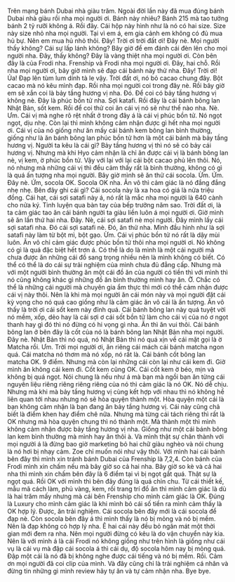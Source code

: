 Trên mạng bánh Dubai nhà giàu trăm. Ngoài đời lần này đã mua đúng bánh Dubai nhà giàu rồi nha mọi người ơi. Bánh này nhiêu? Bánh 215 mà tao tưởng bánh 2 tỷ rưỡi không á. Rồi đây. Cái hộp này hình như là nó có hai size. Size này size nhỏ nha mọi người. Tại vì em á, em gia cảnh em không có đủ mua hủ bự. Nên em mua hủ nhỏ thôi. Đây! Trời ơi trời đất ơi! Đây nè. Mọi người thấy không? Cái sự lấp lánh không? Bây giờ để em đánh cái đèn lên cho mọi người nha. Đây, thấy không? Đây là vàng thiệt nha mọi người ơi. Còn bên đây là của Frodi nha. Frenship và Frodi nha mọi người ơi. Đây, hai chỗ. Rồi nha mọi người ơi, bây giờ mình sẽ đạp cái bánh này thử nha. Đây! Trời ơi! Ủa! Đạp lên tùm lum dính tà le vậy. Trời đất ơi, nó bỏ cacao chung đây. Bột cacao mà nó kêu mình đạp. Rồi nha mọi người coi trong đây nè. Rồi bây giờ em sẽ xắn coi là bảy tầng hương vị nha. Đó. Để coi có bảy tầng hương vị không nè. Đây là phúc bồn tử nha. Sợi katafi. Rồi đây là cái bánh bông lan Nhật Bản, sốt kem. Rồi để coi thử coi ăn cái vị nó sẽ như thế nào nha. Nè. Ưm. Cái vị mà nghe rõ rệt nhất ở trong đây á là cái vị phúc bồn tử. Nó ngọt ngọt, dịu nhẹ. Còn lại thì mình không cảm nhận được gì hết nha mọi người ơi. Cái vị của nó giống như ăn mấy cái bánh kem bông lan bình thường, giống như là ăn bánh bông lan phúc bồn tử hơn là một cái bánh mà bảy tầng hương vị. Người ta kêu là cái gì? Bảy tầng hương vị thì nó sẽ có bảy cái hương vị. Nhưng mà khi Hyo cảm nhận là chỉ ăn được cái vị là bánh bông lan nè, vị kem, ờ phúc bồn tử. Vậy với lại với lại cái bột cacao phủ lên thôi. Nó, nó nhưng mà những cái vị thì đều cảm thấy rất là bình thường, không có gì là quá ấn tượng nha mọi người. Bây giờ mình sẽ ăn thử cái socola. Ừm. Ứm. Đây nè. Ứm, socola OK. Socola OK nha. Ăn vô thì cảm giác là nó đắng đắng nhẹ nhẹ. Bên đây ghi cái gì? Cái socola này là xa hoa có giá là nửa triệu đồng. Cái hạt, cái sợi satafi này á, nó rất là mắc nha mọi người là 640 cành cho nửa ký. Tinh luyện qua bàn tay của bếp trưởng năm sao. Trời đất ơi, là ta cảm giác tao ăn cái bánh người ta giàu liền luôn á mọi người ơi. Giờ mình sẽ ăn lần thứ hai nha. Đây. Nè, cái sợi satafi nè mọi người. Đây mình lấy cái sợi satafi nha. Đó cái sợi satafi nè. Đó, ăn thử nha. Mình đầu hình như là sợi satafi này làm từ bột mì, bột gạo. Ừm. Cái vị phúc bồn tử nó rất là dậy mùi luôn. Ăn vô chỉ cảm giác được phúc bồn tử thôi nha mọi người ơi. Nó không có gì là quá đặc biệt hết trơn á. Có thể là do là mình là một cái người mà chưa được ăn những cái đồ sang trọng nhiều nên là mình không có biết. Có thể có thể là do cái sự trải nghiệm của mình chưa đủ đẳng cấp. Nhưng mà với một người bình thường ăn một cái đồ ăn của người có tiền thì với mình thì nó cũng không khác gì những đồ ăn bình thường mình hay ăn. Ờ. Chắc có thể là những cái người mà chuyên gia ẩm thực thì mới có thể cảm nhận được cái vị này thôi. Nên là khi mà mọi người ăn cái món này và mọi người đặt cái kỳ vọng cho nó quá cao giống như là cảm giác ăn vô cái là ấn tượng. Ăn vô thấy là trời ơi cái sốt kem này đỉnh quá. Cái bánh bông lan này quá tuyệt vời nó mềm, xốp, dẻo hay là cái sợi ơ cái sốt bồn tử làm cho cái vị của nó ơ ngọt thanh hay gì đó thì nó đừng có hi vọng gì nha. Ăn thì ăn vui thôi. Cái bánh bông lan ở bên đây là cốt của nó là bánh bông lan Nhật Bản nha mọi người. Đây nè. Nhật Bản thì nó quá, nó Nhật Bản thì nó quá xịn về cái mặt gọi là ờ Matcha rồi. Ưm. Trời mọi người ơi, ăn riêng cái mách cái bánh matcha ngon quá. Cái matcha nó thơm mà nó xốp, nó rất là. Cái bánh cốt bông lan matcha OK. 9 điểm. Nhưng mà còn lại những cái còn lại như cái kem đi. Giờ mình ăn không cái kem đi. Cốt kem cũng OK. Cái cốt kem ờ béo, mịn và không bị quá ngọt. Nói chung là nếu như á mà bạn mà ngồi bạn ăn từng cái nguyên liệu riêng riêng riêng riêng của nó thì cảm giác là nó OK. Nó dễ chịu. Nhưng mà khi mà bảy tầng hương vị cùng kết hợp với nhau thì nó không hề liên quan tới nhau nhưng nó sẽ hòa quyện thành một. Hòa quyện một cái là bạn không cảm nhận là bạn đang ăn bảy tầng hương vị. Cái này cũng chả biết là điểm khen hay điểm chê nữa. Nhưng mà từng cái tách riêng thì rất là OK nhưng mà hòa quyện chung thì nó thành một. Mà thành một thì mình không cảm nhận được bảy tầng hương vị nha. Giống như một cái bánh bông lan kem bình thường mà mình hay ăn thôi à. Và mình thật sự chân thành với mọi người á là đừng bao giờ marketing bỏ hai chữ giàu nghèo và nói chung là nó hơi bị nhạy cảm. Zoe chỉ muốn nói như vậy thôi. Với mình hai cái bánh bên đây thì mình xin tránh bánh Dubai của Frenship là 7,2,4. Còn bánh của Frodi mình xin chấm nếu mà bây giờ so cả hai nha. Bây giờ so kè và cả hai nha thì mình xin chấm bên đây là 6 điểm tại vì bị ngọt gắt quá. Thật sự là ngọt quá. Rồi OK với mình thì bên đây đúng là quá chỉn chu. Từ cái thiết kế, mẫu mã cách làm, phủ vàng, kem, rồi trang trí đồ ăn thì mình cảm giác là dù là hai trăm mấy nhưng mà cái bên Frenship cho mình cảm giác là OK. Đúng là Luxury cho mình cảm giác là khi mình bỏ cái số tiền ra mình cảm thấy là OK hợp lý. Được, ăn trải nghiệm. Cái socola bên đây mới là cái socola để đạp nè. Còn socola bên đây á thì mình thấy là nó bị mỏng và nó bị mềm. Nên là đạp không có hợp lý nha. Ê hai cái này đều bỏ ngăn mát một thời gian mới đem ra nha. Nên mọi người đừng có kêu là do vận chuyển này kia. Nên là với mình á là cái Frodi nó không giống như trên hình là giống như cái vụ là cái vụ mà đập cái socola á thì cái dụ, độ socola hôm nay bị mỏng quá. Đập một cái là nó đã bị không nghe được cái tiếng và nó bị mềm. Rồi. Cảm ơn mọi người đã coi clip của mình. Và đây cũng chỉ là trải nghiệm cá nhân và đừng tin những gì mình review hãy tự ăn và tự cảm nhận nha. Bye bye.